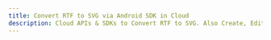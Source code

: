 ---title: Convert RTF to SVG via Android SDK in Clouddescription: Cloud APIs & SDKs to Convert RTF to SVG. Also Create, Edit & Render Microsoft Word & OpenOffice documents in the Cloud.---